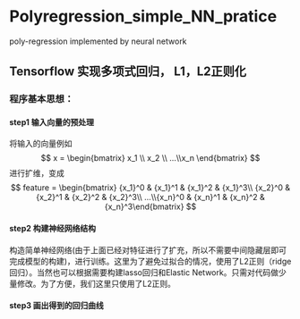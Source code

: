 # Polyregression_simple_NN_pratice
poly-regression implemented by neural network

## Tensorflow 实现多项式回归， L1，L2正则化
### 程序基本思想：
#### step1 输入向量的预处理
将输入的向量例如
$$ x = \begin{bmatrix} x_1 \\ x_2 \\ ...\\x_n \end{bmatrix} $$
进行扩维，变成
$$ feature = \begin{bmatrix} {x_1}^0 & {x_1}^1 & {x_1}^2 & {x_1}^3\\ {x_2}^0 & {x_2}^1 & {x_2}^2 & {x_2}^3\\ ...\\{x_n}^0 & {x_n}^1 & {x_n}^2 & {x_n}^3\end{bmatrix} $$
#### step2 构建神经网络结构
构造简单神经网络(由于上面已经对特征进行了扩充，所以不需要中间隐藏层即可完成模型的构建)，进行训练。这里为了避免过拟合的情况，使用了L2正则（ridge回归）。当然也可以根据需要构建lasso回归和Elastic Network。只需对代码做少量修改。为了方便，我们这里只使用了L2正则。
#### step3 画出得到的回归曲线
